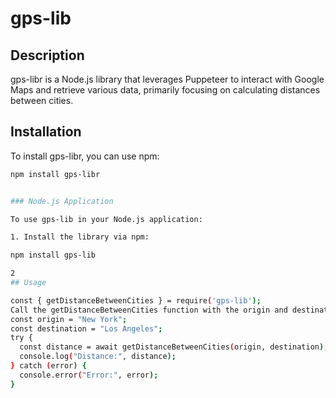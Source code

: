 # gps-lib

## Description
gps-libr is a Node.js library that leverages Puppeteer to interact with Google Maps and retrieve various data, primarily focusing on calculating distances between cities.

## Installation
To install gps-libr, you can use npm:

```bash
npm install gps-libr


### Node.js Application

To use gps-lib in your Node.js application:

1. Install the library via npm:

npm install gps-lib

2
## Usage

const { getDistanceBetweenCities } = require('gps-lib');
Call the getDistanceBetweenCities function with the origin and destination cities as arguments:
const origin = "New York";
const destination = "Los Angeles";
try {
  const distance = await getDistanceBetweenCities(origin, destination);
  console.log("Distance:", distance);
} catch (error) {
  console.error("Error:", error);
}
